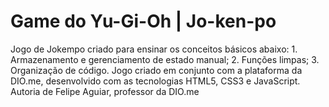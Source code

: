 # Game do Yu-Gi-Oh | Jo-ken-po
Jogo de Jokempo criado para ensinar os conceitos básicos abaixo:
    1. Armazenamento e gerenciamento de estado manual;
    2. Funções limpas;
    3. Organização de código.
Jogo criado em conjunto com a plataforma da DIO.me, desenvolvido com as tecnologias HTML5, CSS3 e JavaScript.
Autoria de Felipe Aguiar, professor da DIO.me
